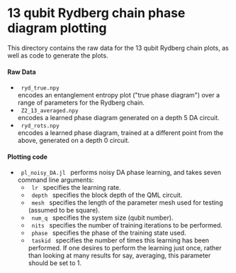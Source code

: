 # 13 qubit Rydberg chain phase diagram plotting

This directory contains the raw data for the 13 qubit Rydberg chain plots, as well as code to generate the plots.

#### Raw Data
<ul>
  <li> <code> ryd_true.npy </code>  </li> encodes an entanglement entropy plot ("true phase diagram") over a range of parameters for the Rydberg chain.
  <li> <code> Z2_13_averaged.npy  </code> </li> encodes a learned phase diagram generated on a depth 5 DA circuit.
  <li> <code> ryd_rots.npy  </code> </li> encodes a learned phase diagram, trained at a different point from the above, generated on a depth 0 circuit.
</ul>

#### Plotting code
<ul>
  <li> <code> pl_noisy_DA.jl </code> performs noisy DA phase learning, and takes seven command line arguments:
  <ul>
    <li><code> lr </code> specifies the learning rate.</li>
    <li><code> depth </code> specifies the block depth of the QML circuit.</li>
    <li><code> mesh </code> specifies the length of the parameter mesh used for testing (assumed to be square).</li>
    <li><code> num_q </code> specifies the system size (qubit number).</li>
    <li><code> nits </code> specifies the number of training iterations to be performed.</li>
    <li><code> phase </code> specifies the phase of the training state used.</li>
    <li><code> taskid </code> specifies the number of times this learning has been performed. If one desires to perform the learning just once, rather than looking at many results for say, averaging, this parameter should be set to 1.</li>
  </ul>

  

